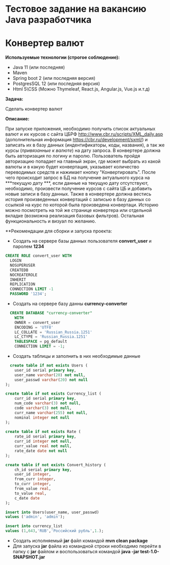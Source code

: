 # Тестовое задание на вакансию Java разработчика
# Конвертер валют

**Используемые технологии (строгое соблюдение):**

- Java 11 (или последняя)
- Maven
- Spring boot 2 (или последняя версия)
- PostgresSQL 12 (или последняя версия)
- Html 5\CSS (Можно Thymeleaf, React.js, Angular.js, Vue.js и.т.д)

**Задача:**

Сделать конвертер валют

**Описание:**

При запуске приложения, необходимо получить список актуальных валют и их курсов с сайта ЦБРФ http://www.cbr.ru/scripts/XML_daily.asp (дополнительная информация https://cbr.ru/development/sxml/) и записать их в базу данных (индентификаторы, коды, названия), а так же курсы (*привязанные к валюте*) на дату запроса. В конвертере должна быть авторизация по логину и паролю. Пользователь пройдя авторизацию попадает на главный экран, где может выбрать из какой валюты и в какую будет конвертация, указывает количество переводимых средств и нажимает кнопку "Конвертировать". После чего происходит запрос в БД на получение актуального курса на ***текущую дату ***, если данные на текущую дату отсутствуют, необходимо, произвести получение курсов с сайта ЦБ и добавить новые записи в базу данных. Также в конвертере должна вестись история произведенных конвертаций с записью в базу данных со ссылкой на курс по которой была произведена конвертаци. Историю можно посмотреть на той же странице конвертера или отдельной вкладке (возможна реализация базовых фильтров). Остальная функциональность и визуал по желанию.

**Рекомендации для сборки и запуска проекта:
- Создать на сервере базы данных пользователя **convert_user** и паролем **1234**
```sql
CREATE ROLE convert_user WITH
  LOGIN
  NOSUPERUSER
  CREATEDB
  NOCREATEROLE
  INHERIT
  REPLICATION
  CONNECTION LIMIT -1
  PASSWORD '1234';
```
- Создать на сервере базу данны **currency-converter**
```sql
  CREATE DATABASE "currency-converter"
    WITH 
    OWNER = convert_user
    ENCODING = 'UTF8'
    LC_COLLATE = 'Russian_Russia.1251'
    LC_CTYPE = 'Russian_Russia.1251'
    TABLESPACE = pg_default
    CONNECTION LIMIT = -1;
```
- Создать таблицы и заполнить в них необходимые данные
```sql
  create table if not exists Users (
	user_id serial primary key,
	user_name varchar(20) not null,
	user_passwd varchar(20) not null
);

create table if not exists Currency_list (
	curr_id serial primary key,
	num_code varchar(3) not null,
	code varchar(3) not null,
	curr_name varchar(255) not null,
	nominal integer not null
);
	
create table if not exists Rate (
	rate_id serial primary key,
	curr_id integer not null,
	curr_value real not null,
	rate_date date not null
);

create table if not exists Convert_history (
	ch_id serial primary key,
	user_id integer,
	from_curr integer,
	to_curr integer,
	from_value real,
	to_value real,
	c_date date
);

insert into Users(user_name, user_passwd)
values ('admin', 'admin');

insert into currency_list
values (1,643,'RUB','Российский рубль',1.);
```
- Создать исполняемый **jar** файл командой **mvn clean package**
- Для запуска **jar** файла из командной строки необходимо перейти в папку с **jar** файлом и воспользоваться командой **java -jar test-1.0-SNAPSHOT.jar**
